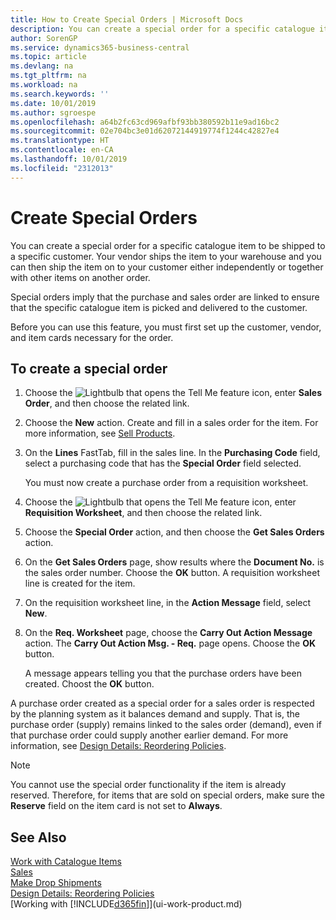 ```yaml
---
title: How to Create Special Orders | Microsoft Docs
description: You can create a special order for a specific catalogue item to be shipped to a specific customer. Your vendor ships the item to your warehouse and you can then ship the item on to your customer either independently or together with other items on another order.
author: SorenGP
ms.service: dynamics365-business-central
ms.topic: article
ms.devlang: na
ms.tgt_pltfrm: na
ms.workload: na
ms.search.keywords: ''
ms.date: 10/01/2019
ms.author: sgroespe
ms.openlocfilehash: a64b2fc63cd969afbf93bb380592b11e9ad16bc2
ms.sourcegitcommit: 02e704bc3e01d62072144919774f1244c42827e4
ms.translationtype: HT
ms.contentlocale: en-CA
ms.lasthandoff: 10/01/2019
ms.locfileid: "2312013"
---
```

# <a name="create-special-orders"></a>Create Special Orders
You can create a special order for a specific catalogue item to be shipped to a specific customer. Your vendor ships the item to your warehouse and you can then ship the item on to your customer either independently or together with other items on another order.  

Special orders imply that the purchase and sales order are linked to ensure that the specific catalogue item is picked and delivered to the customer.  

Before you can use this feature, you must first set up the customer, vendor, and item cards necessary for the order.  

## <a name="to-create-a-special-order"></a>To create a special order  
1.  Choose the ![Lightbulb that opens the Tell Me feature](media/ui-search/search_small.png "Tell me what you want to do") icon, enter **Sales Order**, and then choose the related link.  
2. Choose the **New** action. Create and fill in a  sales order for the item. For more information, see [Sell Products](sales-how-sell-products.md).
3.  On the **Lines** FastTab, fill in the sales line. In the **Purchasing Code** field, select a purchasing code that has the **Special Order** field selected.

    You must now create a purchase order from a requisition worksheet.  
4. Choose the ![Lightbulb that opens the Tell Me feature](media/ui-search/search_small.png "Tell me what you want to do") icon, enter **Requisition Worksheet**, and then choose the related link.  
5. Choose the **Special Order** action, and then choose the **Get Sales Orders** action.  
6.  On the **Get Sales Orders** page, show results where the **Document No.** is the sales order number. Choose the **OK** button. A requisition worksheet line is created for the item.  
7.  On the requisition worksheet line, in the **Action Message** field, select **New**.  
8.  On the **Req. Worksheet** page, choose the **Carry Out Action Message** action. The **Carry Out Action Msg. - Req.** page opens. Choose the **OK** button.  

    A message appears telling you that the purchase orders have been created. Choost the **OK** button.  

A purchase order created as a special order for a sales order is respected by the planning system as it balances demand and supply. That is, the purchase order (supply) remains linked to the sales order (demand), even if that purchase order could supply another earlier demand. For more information, see [Design Details: Reordering Policies](design-details-reservation-order-tracking-and-action-messaging.md).  

> [!NOTE]  
>  You cannot use the special order functionality if the item is already reserved. Therefore, for items that are sold on special orders, make sure the **Reserve** field on the item card is not set to **Always**.  

## <a name="see-also"></a>See Also  
[Work with Catalogue Items](inventory-how-work-nonstock-items.md)  
[Sales](sales-manage-sales.md)  
[Make Drop Shipments](sales-how-drop-shipment.md)   
[Design Details: Reordering Policies](design-details-reservation-order-tracking-and-action-messaging.md)  
[Working with [!INCLUDE[d365fin](includes/d365fin_md.md)]](ui-work-product.md)
